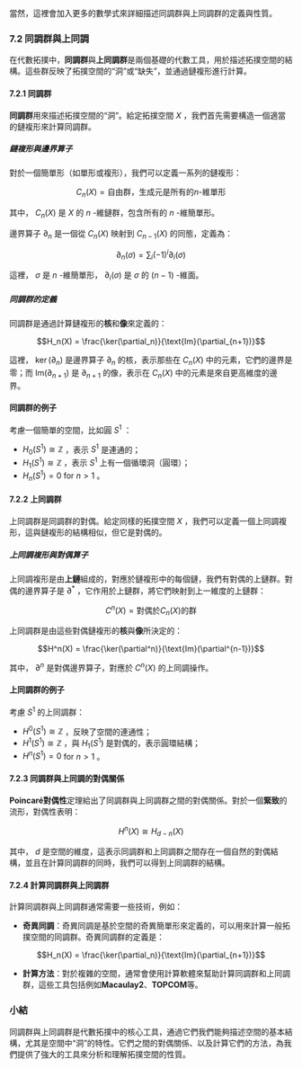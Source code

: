 當然，這裡會加入更多的數學式來詳細描述同調群與上同調群的定義與性質。

### 7.2 同調群與上同調

在代數拓撲中，**同調群**與**上同調群**是兩個基礎的代數工具，用於描述拓撲空間的結構。這些群反映了拓撲空間的“洞”或“缺失”，並通過鏈複形進行計算。

#### 7.2.1 同調群

**同調群**用來描述拓撲空間的“洞”。給定拓撲空間  $`X`$ ，我們首先需要構造一個適當的鏈複形來計算同調群。

##### 鏈複形與邊界算子

對於一個簡單形（如單形或複形），我們可以定義一系列的鏈複形：


```math
C_n(X) = \text{自由群，生成元是所有的} n\text{-維單形}
```

其中， $`C_n(X)`$  是  $`X`$  的  $`n`$ -維鏈群，包含所有的  $`n`$ -維簡單形。

邊界算子  $`\partial_n`$  是一個從  $`C_n(X)`$  映射到  $`C_{n-1}(X)`$  的同態，定義為：


```math
\partial_n(\sigma) = \sum_{i} (-1)^i \partial_i(\sigma)
```

這裡， $`\sigma`$  是  $`n`$ -維簡單形， $`\partial_i(\sigma)`$  是  $`\sigma`$  的  $`(n-1)`$ -維面。

##### 同調群的定義

同調群是通過計算鏈複形的**核**和**像**來定義的：


```math
H_n(X) = \frac{\ker(\partial_n)}{\text{Im}(\partial_{n+1})}
```


這裡， $`\ker(\partial_n)`$  是邊界算子  $`\partial_n`$  的核，表示那些在  $`C_n(X)`$  中的元素，它們的邊界是零；而  $`\text{Im}(\partial_{n+1})`$  是  $`\partial_{n+1}`$  的像，表示在  $`C_n(X)`$  中的元素是來自更高維度的邊界。

#### 同調群的例子

考慮一個簡單的空間，比如圓  $`S^1`$ ：

-  $`H_0(S^1) \cong \mathbb{Z}`$ ，表示  $`S^1`$  是連通的；
-  $`H_1(S^1) \cong \mathbb{Z}`$ ，表示  $`S^1`$  上有一個循環洞（圓環）；
-  $`H_n(S^1) = 0`$  for  $`n > 1`$ 。

#### 7.2.2 上同調群

上同調群是同調群的對偶。給定同樣的拓撲空間  $`X`$ ，我們可以定義一個上同調複形，這與鏈複形的結構相似，但它是對偶的。

##### 上同調複形與對偶算子

上同調複形是由**上鏈**組成的，對應於鏈複形中的每個鏈，我們有對偶的上鏈群。對偶的邊界算子是  $`\partial^*`$ ，它作用於上鏈群，將它們映射到上一維度的上鏈群：


```math
C^n(X) = \text{對偶於} C_n(X) \text{的群}
```


上同調群是由這些對偶鏈複形的**核**與**像**所決定的：


```math
H^n(X) = \frac{\ker(\partial^n)}{\text{Im}(\partial^{n-1})}
```


其中， $`\partial^n`$  是對偶邊界算子，對應於  $`C^n(X)`$  的上同調操作。

#### 上同調群的例子

考慮  $`S^1`$  的上同調群：

-  $`H^0(S^1) \cong \mathbb{Z}`$ ，反映了空間的連通性；
-  $`H^1(S^1) \cong \mathbb{Z}`$ ，與  $`H_1(S^1)`$  是對偶的，表示圓環結構；
-  $`H^n(S^1) = 0`$  for  $`n > 1`$ 。

#### 7.2.3 同調群與上同調的對偶關係

**Poincaré對偶性**定理給出了同調群與上同調群之間的對偶關係。對於一個**緊致**的流形，對偶性表明：


```math
H^n(X) \cong H_{d-n}(X)
```


其中， $`d`$  是空間的維度，這表示同調群和上同調群之間存在一個自然的對偶結構，並且在計算同調群的同時，我們可以得到上同調群的結構。

#### 7.2.4 計算同調群與上同調群

計算同調群與上同調群通常需要一些技術，例如：

- **奇異同調**：奇異同調是基於空間的奇異簡單形來定義的，可以用來計算一般拓撲空間的同調群。奇異同調群的定義是：

  
```math
H_n(X) = \frac{\ker(\partial_n)}{\text{Im}(\partial_{n+1})}
```


- **計算方法**：對於複雜的空間，通常會使用計算軟體來幫助計算同調群和上同調群，這些工具包括例如**Macaulay2**、**TOPCOM**等。

### 小結

同調群與上同調群是代數拓撲中的核心工具，通過它們我們能夠描述空間的基本結構，尤其是空間中“洞”的特性。它們之間的對偶關係、以及計算它們的方法，為我們提供了強大的工具來分析和理解拓撲空間的性質。